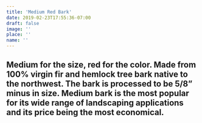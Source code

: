 ```yaml
---
title: 'Medium Red Bark'
date: 2019-02-23T17:55:36-07:00
draft: false
image: ''
place: ''
name: ''
---
```

Medium for the size, red for the color. Made from 100% virgin fir and hemlock tree bark native to the northwest. The bark is processed to be 5/8” minus in size.  Medium bark is the most popular for its wide range of landscaping applications and its price being the most economical.
---
